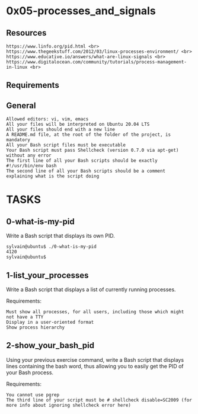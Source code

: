 # 0x05-processes_and_signals

## Resources

	https://www.linfo.org/pid.html <br>
	https://www.thegeekstuff.com/2012/03/linux-processes-environment/ <br>
	https://www.educative.io/answers/what-are-linux-signals <br>
	https://www.digitalocean.com/community/tutorials/process-management-in-linux <br>

## Requirements

## General
	
	Allowed editors: vi, vim, emacs
	All your files will be interpreted on Ubuntu 20.04 LTS
	All your files should end with a new line
	A README.md file, at the root of the folder of the project, is mandatory
	All your Bash script files must be executable
	Your Bash script must pass Shellcheck (version 0.7.0 via apt-get) without any error
	The first line of all your Bash scripts should be exactly #!/usr/bin/env bash
	The second line of all your Bash scripts should be a comment explaining what is the script doing

# TASKS

## 0-what-is-my-pid

Write a Bash script that displays its own PID.

	sylvain@ubuntu$ ./0-what-is-my-pid
	4120
	sylvain@ubuntu$

## 1-list_your_processes

Write a Bash script that displays a list of currently running processes.

Requirements:

	Must show all processes, for all users, including those which might not have a TTY
	Display in a user-oriented format
	Show process hierarchy

## 2-show_your_bash_pid

Using your previous exercise command, write a Bash script that displays lines containing the bash word, thus allowing you to easily get the PID of your Bash process.

Requirements:

	You cannot use pgrep
	The third line of your script must be # shellcheck disable=SC2009 (for more info about ignoring shellcheck error here)
